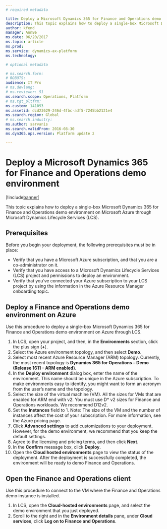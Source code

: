 ```yaml
---
# required metadata

title: Deploy a Microsoft Dynamics 365 for Finance and Operations demo environment
description: This topic explains how to deploy a single-box Microsoft Dynamics 365 for Finance and Operations demo environment on Microsoft Azure through Microsoft Dynamics Lifecycle Services (LCS).
author: kfend
manager: AnnBe
ms.date: 06/20/2017
ms.topic: article
ms.prod: 
ms.service: dynamics-ax-platform
ms.technology: 

# optional metadata

# ms.search.form: 
# ROBOTS: 
audience: IT Pro
# ms.devlang: 
# ms.reviewer: 51
ms.search.scope: Operations, Platform
# ms.tgt_pltfrm: 
ms.custom: 141093
ms.assetid: dcd23629-246d-4fbc-adf5-7245bb2121e4
ms.search.region: Global
# ms.search.industry: 
ms.author: sarvanis
ms.search.validFrom: 2016-08-30
ms.dyn365.ops.version: Platform update 2

---
```

# Deploy a Microsoft Dynamics 365 for Finance and Operations demo environment

[!include[banner](../includes/banner.md)]

This topic explains how to deploy a single-box Microsoft Dynamics 365 for Finance and Operations demo environment on Microsoft Azure through Microsoft Dynamics Lifecycle Services (LCS).

## Prerequisites
Before you begin your deployment, the following prerequisites must be in place:

- Verify that you have a Microsoft Azure subscription, and that you are a co-administrator on it.
- Verify that you have access to a Microsoft Dynamics Lifecycle Services (LCS) project and permissions to deploy an environment.
- Verify that you’ve connected your Azure subscription to your LCS project by using the information in the Azure Resource Manager onboarding topic.

## Deploy a Finance and Operations demo environment on Azure
Use this procedure to deploy a single-box Microsoft Dynamics 365 for Finance and Operations demo environment on Azure through LCS.

1. In LCS, open your project, and then, in the **Environments** section, click the plus sign (**+**).
2. Select the Azure environment topology, and then select **Demo**.
3. Select most recent Azure Resource Manager (ARM) topology. Currently, the most recent topology is **Dynamics 365 for Operations – Demo (Release 1611 – ARM enabled)**.
4. In the **Deploy environment** dialog box, enter the name of the environment. This name should be unique in the Azure subscription. To make environments easy to identify, you might want to form an acronym from the user’s name and the topology.
5. Select the size of the virtual machine (VM). All the sizes for VMs that are enabled for ARM end with v2. You must use D* v2 sizes for Finance and Operations workloads. We recommend D12v2.
6. Set the **Instances** field to 1.
Note: The size of the VM and the number of instances affect the cost of your subscription. For more information, see the Azure pricing page.
7. Click **Advanced settings** to add customizations to your deployment. However, for the demo environment, we recommend that you keep the default settings.
8. Agree to the licensing and pricing terms, and then click **Next**.
9. In the **Confirm** message box, click **Deploy**.
10. Open the **Cloud hosted environments** page to view the status of the deployment. After the deployment is successfully completed, the environment will be ready to demo Finance and Operations.

## Open the Finance and Operations client
Use this procedure to connect to the VM where the Finance and Operations demo instance is installed. 

1. In LCS, open the **Cloud-hosted environments** page, and select the demo environment that you just deployed.
2. Scroll to the right and in the **Environment details** pane, under **Cloud services**, click **Log on to Finance and Operations**.


